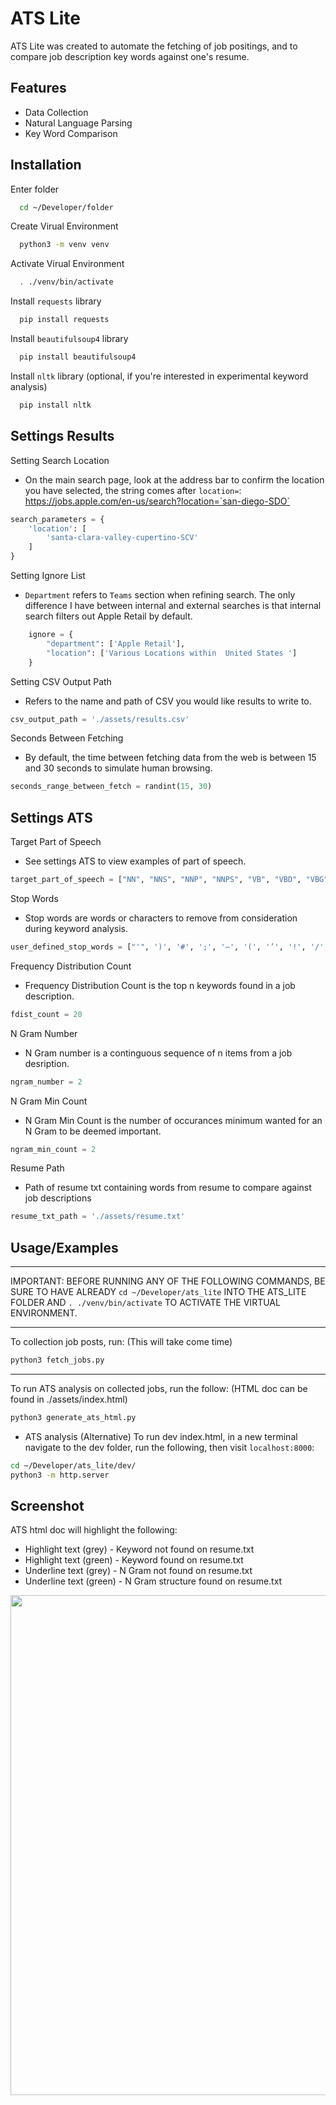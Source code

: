 # ATS Lite

ATS Lite was created to automate the fetching of job positings, and to compare job description key words against one's resume.


## Features

- Data Collection
- Natural Language Parsing
- Key Word Comparison


## Installation

Enter folder

```zsh
  cd ~/Developer/folder
```

Create Virual Environment

```zsh
  python3 -m venv venv
```    

Activate Virual Environment
```zsh
  . ./venv/bin/activate
```

Install `requests` library
```zsh
  pip install requests
```

Install `beautifulsoup4` library
```zsh
  pip install beautifulsoup4
```

Install `nltk` library (optional, if you're interested in experimental keyword analysis)
```zsh
  pip install nltk
```


## Settings Results

Setting Search Location

* On the main search page, look at the address bar to confirm the location you have selected, the string comes after `location=`: https://jobs.apple.com/en-us/search?location=`san-diego-SDO`

```python
search_parameters = {
    'location': [
        'santa-clara-valley-cupertino-SCV'
    ]
}
```

Setting Ignore List

* `Department` refers to `Teams` section when refining search. The only difference I have between internal and external searches is that internal search filters out Apple Retail by default.

```python
    ignore = {
        "department": ['Apple Retail'],
        "location": ['Various Locations within  United States ']
    }
```

Setting CSV Output Path

* Refers to the name and path of CSV you would like results to write to.

```python
csv_output_path = './assets/results.csv'
```

Seconds Between Fetching

* By default, the time between fetching data from the web is between 15 and 30 seconds to simulate human browsing.

```python
seconds_range_between_fetch = randint(15, 30)
```

## Settings ATS

Target Part of Speech
* See settings ATS to view examples of part of speech.

```python
target_part_of_speech = ["NN", "NNS", "NNP", "NNPS", "VB", "VBD", "VBG", "VBN", "VBP", "VBZ", "JJ", "JJR", "JJS"]
```

Stop Words
* Stop words are words or characters to remove from consideration during keyword analysis.

```python
user_defined_stop_words = ["'", ')', '#', ';', '—', '(', '’', '!', '/', '+', ',', 'a', '”', ':', '%', '–', '*', '&', '•', '?', '-', '“', '.']
```

Frequency Distribution Count

* Frequency Distribution Count is the top n keywords found in a job description.
```python
fdist_count = 20
```

N Gram Number

* N Gram number is a continguous sequence of n items from a job desription.
```python
ngram_number = 2
```

N Gram Min Count

* N Gram Min Count is the number of occurances minimum wanted for an N Gram to be deemed important.
```python
ngram_min_count = 2
```

Resume Path
* Path of resume txt containing words from resume to compare against job descriptions

```python
resume_txt_path = './assets/resume.txt'
```

## Usage/Examples
---
IMPORTANT: BEFORE RUNNING ANY OF THE FOLLOWING COMMANDS, BE SURE TO HAVE ALREADY `cd ~/Developer/ats_lite` INTO THE ATS_LITE FOLDER AND `. ./venv/bin/activate` TO ACTIVATE THE VIRTUAL ENVIRONMENT.

---
To collection job posts, run:
(This will take come time)
```zsh
python3 fetch_jobs.py
```
---
To run ATS analysis on collected jobs, run the follow:
(HTML doc can be found in ./assets/index.html)

```zsh
python3 generate_ats_html.py

```

* ATS analysis (Alternative)
To run dev index.html, in a new terminal navigate to the dev folder, run the following, then visit `localhost:8000`:
```zsh
cd ~/Developer/ats_lite/dev/
python3 -m http.server
```

## Screenshot

ATS html doc will highlight the following:
- Highlight text (grey) - Keyword not found on resume.txt
- Highlight text (green) - Keyword found on resume.txt
- Underline text (grey) - N Gram not found on resume.txt
- Underline text (green) - N Gram structure found on resume.txt

<img src="./assets/images/ats.png" width="800px"/>